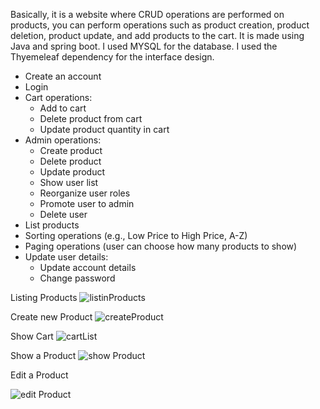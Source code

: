Basically, it is a website where CRUD operations are performed on products, you can perform operations such as product creation, product deletion, product update, and add products to the cart.
It is made using Java and spring boot. I used MYSQL for the database. I used the Thyemeleaf dependency for the interface design.

* Create an account
* Login
* Cart operations:
  - Add to cart
  - Delete product from cart
  - Update product quantity in cart
* Admin operations:
  - Create product
  - Delete product
  - Update product
  - Show user list
  - Reorganize user roles
  - Promote user to admin
  - Delete user
* List products
* Sorting operations (e.g., Low Price to High Price, A-Z)
* Paging operations (user can choose how many products to show)
* Update user details:
  - Update account details
  - Change password


Listing Products
![listinProducts](https://github.com/user-attachments/assets/decd7e4f-92f4-49c5-ac64-4c6843d69841)

Create new Product
![createProduct](https://github.com/user-attachments/assets/589dab15-8f3d-4981-a540-2d7a39a1b66d)

Show Cart
![cartList](https://github.com/user-attachments/assets/95fefcf9-dd56-4d8e-b426-ddb7bf68943e)

Show a Product
![show Product](https://github.com/user-attachments/assets/38906915-7be7-4c83-ad2b-7adcfebd0f09)

Edit a Product

![edit Product](https://github.com/user-attachments/assets/c6e2b941-60a3-416c-849b-b2f0a0c06e44)
